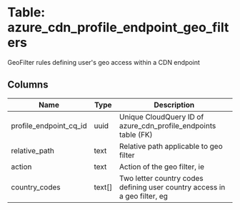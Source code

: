 
# Table: azure_cdn_profile_endpoint_geo_filters
GeoFilter rules defining user's geo access within a CDN endpoint
## Columns
| Name        | Type           | Description  |
| ------------- | ------------- | -----  |
|profile_endpoint_cq_id|uuid|Unique CloudQuery ID of azure_cdn_profile_endpoints table (FK)|
|relative_path|text|Relative path applicable to geo filter|
|action|text|Action of the geo filter, ie|
|country_codes|text[]|Two letter country codes defining user country access in a geo filter, eg|
